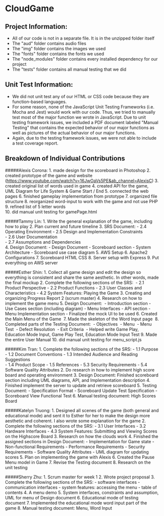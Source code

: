 # CloudGame
## Project Information: 
  - All of our code is not in a separate file. It is in the unzipped folder itself 
  - The "aud" folder contains audio files
  - The "img" folder contains the images we used 
  - The "fonts" folder contains the fonts we used 
  - The "node_modules" folder contains every installed dependency for our project
  - The "tests" folder contains all manual testing that we did 


## Unit Test Information: 
  - We did not unit test any of our HTML or CSS code because they are function-based languages. 
  - For some reason, none of the JavaScript Unit Testing Frameworks (i.e. Mocha and Jest) would work with our code. Thus, we tried to manually test most of the major function we wrote in JavaScript. Due to unit testing framework issues, we included a PDF document labeled "Manual Testing" that contains the expected behavior of our major functions as well as pictures of the actual behavior of our major functions. 
  - Again, due to the testing framework issues, we were not able to include a test coverage report. 


## Breakdown of Individual Contributions
#####Alexis Corona: 
    1. made design for the scoreboard in Photoshop
    2. created prototype of the game and website (https://www.youtube.com/watch?v=16JwOaVs5PE&ab_channel=AlexisC)
    3. created original list of words used in game
    4. created API for the game, UML Diagram for Life System & Game Start / End
    5. connected the web pages
    6. finished gameplay implementation from prototype
    7. organized file structure
    8. reorganized word-input to work with the game and not use PHP
    9. refined list of 5 letter words  
    10. did manual unit testing for gamePage.html


#####Tammy Lin: 
    1. Write the general explanation of the game, including how to play
    2. Plan current and future timeline
    3. SRS Document: 
      -  2.4 Operating Environment 
      -  2.5 Design and Implementation Constraints  
      -  2.6 User Documentation  
      -  2.7 Assumptions and Dependencies  
    4. Design Document:
      -  Design Document
      -  Scoreboard section
      -  System Architecture
      -  Scoreboard use case diagram
    5. AWS Setup
    6. Apache2 Configurations
    7. Scoreboard HTML CSS
    8. Server setup with Express
    9. Put everything on AWS server


#####Esther Shin:
    1. Collect all game design and edit the design so everything is consistent and share the same aesthetic. In other words, made the final mockup 
    2. Complete the following sections of the SRS: 
      -  2.1 Product Perspective
      -  2.2 Product Functions
      -  2.3 User Classes and Characteristics 
      -  4.2 System Features: Playing the Game
    3. Creating and organizing Progress Report 2 (scrum master) 
    4. Research on how to implement the game menu
    5. Design Document: 
      -  Introduction section
      -  Use Cases section (including diagram)
      -  Menu Interfaces - API section
      -  Menu Implementation section
      -  Finalized the mock UI to be used
    6. Created the Main Menu of the Game 
    7. Made the skeleton of the Word Input page 
    8. Completed parts of the Testing Document: 
      -  Objectives 
      -  Menu 
      -  Menu Test 
      -  Defect Resolution 
      -  Exit Criteria 
      -  Helped write Game Play, Education Mode Input, Game Play Test, Education Mode Input Test
    9. Made the entire User Manual 
    10. did manual unit testing for menu_script.js


#####Kim Tran:
    1. Complete the following sections of the SRS: 
      -  1.1 Purpose 
      -  1.2 Document Conventions
      -  1.3 Intended Audience and Reading Suggestions  
      -  1.4 Product Scope
      -  1.5 References 
      -  5.3 Security Requirements
      -  5.4 Software Quality Attributes 
    2. Do research in how to implement high score board and operating environment
    3. Design Document: Finished scoreboard section including UML diagrams, API, and Implementation description
    4. Finished implement the server to update and retrieve scoreboard
    5. Testing Document:
      -  Specification Format
      -  Scoreboard Update Test Specification
      -  Scoreboard View Functional Test
    6. Manual testing document: High Scores Board 


#####Katelyn Truong:
    1. Designed all scenes of the game (both general and educational mode) and sent it to Esther for her to make the design more aesthetic and coherent. I also wrote some explanation for the game
    2. Complete the following sections of the SRS: 
      -  3.1 User Interfaces 
      -  3.2 Hardware Interfaces
      -  4.3 System Features: Submitting and Viewing Scores on the Highscore Board
    3. Research on how the clouds work
    4. Finished the assigned sections in Design Document:
      -  Implementation for Game state 
      -  Non-functional Requirements 
      -  Performance Requirements
      -  Security Requirements
      -  Software Quality Attributes
      -  UML diagram for updating scores
    5. Plan on implementing the game with Alexis
    6. Created the Pause Menu model in Game
    7. Revise the Testing document
    8. Research on the unit testing


#####Sherry Zhu:
    1. Scrum master for week 1
    2. Wrote project proposal
    3. Complete the following sections of the SRS:
      - software interfaces
      - communication interfaces
      - system features: accessing the menu
      - table of contents
    4. A menu demo
    5. System interfaces, constraints and assumption, UML for menu of Design document
    6. Educational mode of testing document
    7. Implemented the educational mode word input part of the game
    8. Manual testing document: Menu, Word Input  
